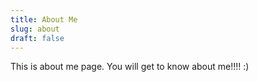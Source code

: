 ```yaml
---
title: About Me
slug: about
draft: false
---
```

This is about me page. You will get to know about me!!!! :)
